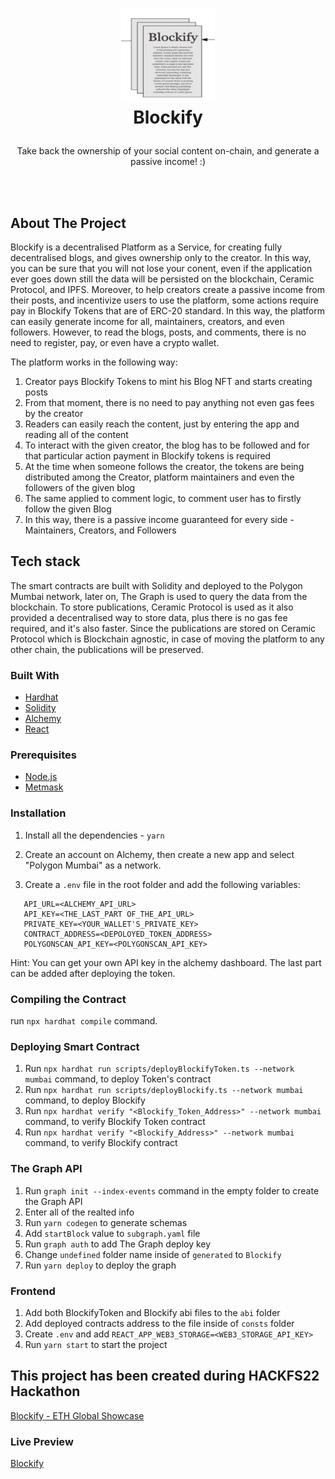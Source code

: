 <h1>
<p align="center">
  <img src="./frontend/public/logo192.png" width="150" height="150">
  <br>Blockify
</h1>
  <p align="center">
    Take back the ownership of your social content on-chain, and generate a passive income! :)
    <br />
    </p>
</p>
</br>
</br>

## About The Project

Blockify is a decentralised Platform as a Service, for creating fully decentralised blogs, and gives ownership only to the creator. In this way, you can be sure that you will not lose your conent, even if the application ever goes down still the data will be persisted on the blockchain, Ceramic Protocol, and IPFS. Moreover, to help creators create a passive income from their posts, and incentivize users to use the platform, some actions require pay in Blockify Tokens that are of ERC-20 standard. In this way, the platform can easily generate income for all, maintainers, creators, and even followers. However, to read the blogs, posts, and comments, there is no need to register, pay, or even have a crypto wallet.

The platform works in the following way:

1. Creator pays Blockify Tokens to mint his Blog NFT and starts creating posts
2. From that moment, there is no need to pay anything not even gas fees by the creator
3. Readers can easily reach the content, just by entering the app and reading all of the content
4. To interact with the given creator, the blog has to be followed and for that particular action payment in Blockify tokens is required
5. At the time when someone follows the creator, the tokens are being distributed among the Creator, platform maintainers and even the followers of the given blog
6. The same applied to comment logic, to comment user has to firstly follow the given Blog
7. In this way, there is a passive income guaranteed for every side - Maintainers, Creators, and Followers
## Tech stack

The smart contracts are built with Solidity and deployed to the Polygon Mumbai network, later on, The Graph is used to query the data from the blockchain. To store publications, Ceramic Protocol is used as it also provided a decentralised way to store data, plus there is no gas fee required, and it's also faster. Since the publications are stored on Ceramic Protocol which is Blockchain agnostic, in case of moving the platform to any other chain, the publications will be preserved.

### Built With

- [Hardhat](https://hardhat.org/)
- [Solidity](https://docs.soliditylang.org/en/v0.8.11/)
- [Alchemy](https://www.alchemy.com/)
- [React](https://reactjs.org/)

### Prerequisites

- [Node.js](https://nodejs.org/en/download/)
- [Metmask](https://metamask.io/)

### Installation

1. Install all the dependencies - `yarn`

2. Create an account on Alchemy, then create a new app and select "Polygon Mumbai" as a network.

3. Create a `.env` file in the root folder and add the
   following variables:

```
   API_URL=<ALCHEMY_API_URL>
   API_KEY=<THE_LAST_PART OF_THE_API_URL>
   PRIVATE_KEY=<YOUR_WALLET'S_PRIVATE_KEY>
   CONTRACT_ADDRESS=<DEPOLOYED_TOKEN_ADDRESS>
   POLYGONSCAN_API_KEY=<POLYGONSCAN_API_KEY>
```

Hint: You can get your own API key in the alchemy dashboard. The last part can be added after deploying the token.

### Compiling the Contract

run `npx hardhat compile` command.

### Deploying Smart Contract

1. Run `npx hardhat run scripts/deployBlockifyToken.ts --network mumbai` command, to deploy Token's contract
2. Run `npx hardhat run scripts/deployBlockify.ts --network mumbai` command, to deploy Blockify
3. Run `npx hardhat verify "<Blockify_Token_Address>" --network mumbai` command, to verify Blockify Token contract
4. Run `npx hardhat verify "<Blockify_Address>" --network mumbai` command, to verify Blockify contract

### The Graph API

1. Run `graph init --index-events` command in the empty folder to create the Graph API
2. Enter all of the realted info
3. Run `yarn codegen` to generate schemas
4. Add `startBlock` value to `subgraph.yaml` file
5. Run `graph auth` to add The Graph deploy key
6. Change `undefined` folder name inside of `generated` to `Blockify`
4. Run `yarn deploy` to deploy the graph

### Frontend

1. Add both BlockifyToken and Blockify abi files to the `abi` folder
2. Add deployed contracts address to the file inside of `consts` folder
3. Create `.env` and add `REACT_APP_WEB3_STORAGE=<WEB3_STORAGE_API_KEY>`
4. Run `yarn start` to start the project

## This project has been created during HACKFS22 Hackathon
[Blockify - ETH Global Showcase](https://ethglobal.com/showcase/blockify-u0ou2)

### Live Preview

[Blockify](https://kowalewskipawel.github.io/Blockify/)